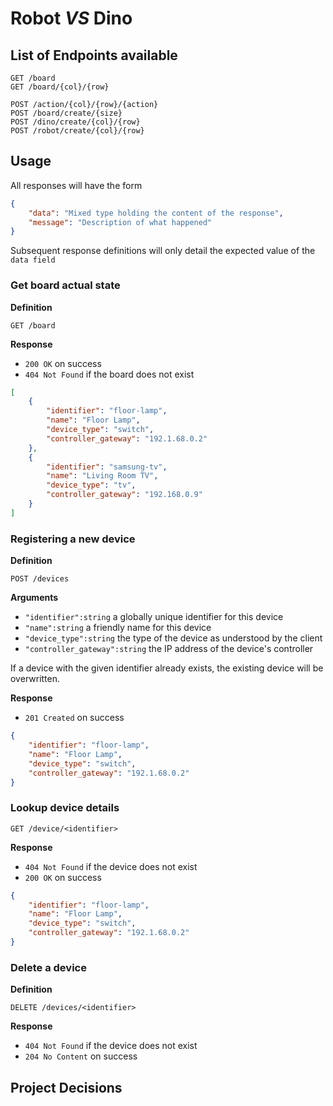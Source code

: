 # Robot _VS_ Dino

## List of Endpoints available

```
GET /board
GET /board/{col}/{row}

POST /action/{col}/{row}/{action}
POST /board/create/{size}
POST /dino/create/{col}/{row}
POST /robot/create/{col}/{row}
```

## Usage

All responses will have the form

```json
{
    "data": "Mixed type holding the content of the response",
    "message": "Description of what happened"
}
```

Subsequent response definitions will only detail the expected value of the `data field`

### Get board actual state

**Definition**

`GET /board`

**Response**

- `200 OK` on success
- `404 Not Found` if the board does not exist

```json
[
    {
        "identifier": "floor-lamp",
        "name": "Floor Lamp",
        "device_type": "switch",
        "controller_gateway": "192.1.68.0.2"
    },
    {
        "identifier": "samsung-tv",
        "name": "Living Room TV",
        "device_type": "tv",
        "controller_gateway": "192.168.0.9"
    }
]
```

### Registering a new device

**Definition**

`POST /devices`

**Arguments**

- `"identifier":string` a globally unique identifier for this device
- `"name":string` a friendly name for this device
- `"device_type":string` the type of the device as understood by the client
- `"controller_gateway":string` the IP address of the device's controller

If a device with the given identifier already exists, the existing device will be overwritten.

**Response**

- `201 Created` on success

```json
{
    "identifier": "floor-lamp",
    "name": "Floor Lamp",
    "device_type": "switch",
    "controller_gateway": "192.1.68.0.2"
}
```

### Lookup device details

`GET /device/<identifier>`

**Response**

- `404 Not Found` if the device does not exist
- `200 OK` on success

```json
{
    "identifier": "floor-lamp",
    "name": "Floor Lamp",
    "device_type": "switch",
    "controller_gateway": "192.1.68.0.2"
}
```

### Delete a device

**Definition**

`DELETE /devices/<identifier>`

**Response**

- `404 Not Found` if the device does not exist
- `204 No Content` on success

<!-- ## License

Copyright © 2019 FIXME

Distributed under the Eclipse Public License either version 1.0 or (at
your option) any later version. -->

## Project Decisions
